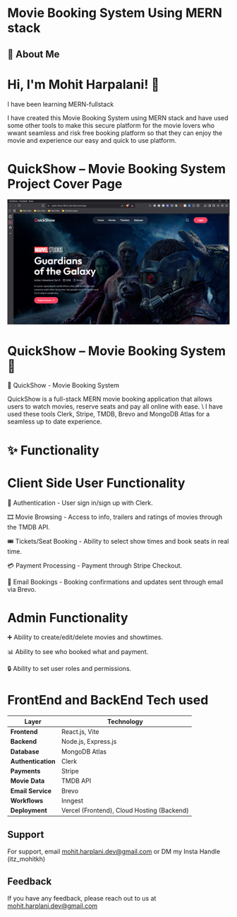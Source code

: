 
# Movie Booking System Using MERN stack 

## 🚀 About Me
# Hi, I'm Mohit Harpalani! 👋
I have been learning MERN-fullstack 

I have created this Movie Booking System using MERN stack and have used some other tools to make this secure platform for the movie lovers who wwant seamless and risk free booking platform so that they can enjoy the movie and experience our easy and quick to use platform.

# QuickShow – Movie Booking System Project Cover Page 
![movie booking cover page](https://github.com/Mo-hitDXB/QuickShow-FullStack/blob/690b55ba316bfea9179b06805b0b524c4f6db2f6/client/movie%20booking%20system%20coverpage.png)

# QuickShow – Movie Booking System 🎥

🎥 QuickShow - Movie Booking System

QuickShow is a full-stack MERN movie booking application that allows users to watch movies, reserve seats and pay all online with ease. \ I have used these tools  Clerk, Stripe, TMDB, Brevo and MongoDB Atlas for a seamless up to date experience.


# ✨ Functionality

# Client Side User Functionality

🔐 Authentication - User sign in/sign up with Clerk.

🎞 Movie Browsing - Access to info, trailers and ratings of movies through the TMDB API.

🎟 Tickets/Seat Booking - Ability to select show times and book seats in real time.

💳 Payment Processing - Payment through Stripe Checkout.

📧 Email Bookings - Booking confirmations and updates sent through email via Brevo.

# Admin Functionality

➕ Ability to create/edit/delete movies and showtimes.

📊 Ability to see who booked what and payment.

🔒 Ability to set user roles and permissions.

# FrontEnd and BackEnd Tech used 
| Layer              | Technology                                 |
| ------------------ | ------------------------------------------ |
| **Frontend**       | React.js, Vite                             |
| **Backend**        | Node.js, Express.js                        |
| **Database**       | MongoDB Atlas                              |
| **Authentication** | Clerk                                      |
| **Payments**       | Stripe                                     |
| **Movie Data**     | TMDB API                                   |
| **Email Service**  | Brevo                                      |
| **Workflows**      | Inngest                                    |
| **Deployment**     | Vercel (Frontend), Cloud Hosting (Backend) |


## Support

For support, email mohit.harplani.dev@gmail.com or DM my Insta Handle (itz_mohitkh)

## Feedback

If you have any feedback, please reach out to us at mohit.harplani.dev@gmail.com
